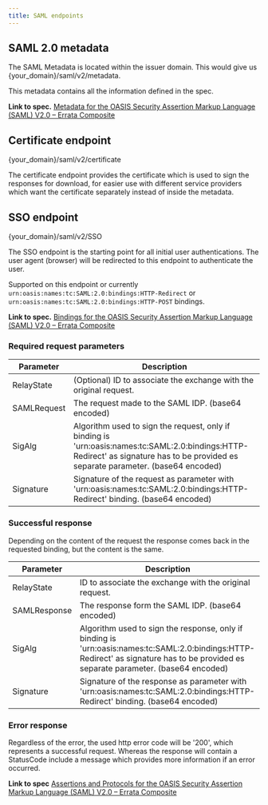 ```yaml
---
title: SAML endpoints
---
```


## SAML 2.0 metadata

The SAML Metadata is located within the issuer domain. This would give us {your_domain}/saml/v2/metadata.

This metadata contains all the information defined in the spec.

**Link to
spec.** [Metadata for the OASIS Security Assertion Markup Language (SAML) V2.0 – Errata Composite](https://www.oasis-open.org/committees/download.php/35391/sstc-saml-metadata-errata-2.0-wd-04-diff.pdf)

## Certificate endpoint

{your_domain}/saml/v2/certificate

The certificate endpoint provides the certificate which is used to sign the responses for download, for easier use with
different service providers which want the certificate separately instead of inside the metadata.

## SSO endpoint

{your_domain}/saml/v2/SSO

The SSO endpoint is the starting point for all initial user authentications. The user agent (browser) will be redirected
to this endpoint to authenticate the user.

Supported on this endpoint or currently `urn:oasis:names:tc:SAML:2.0:bindings:HTTP-Redirect`
or `urn:oasis:names:tc:SAML:2.0:bindings:HTTP-POST` bindings.

**Link to
spec.** [Bindings for the OASIS Security Assertion Markup Language (SAML) V2.0 – Errata Composite](https://www.oasis-open.org/committees/download.php/35387/sstc-saml-bindings-errata-2.0-wd-05-diff.pdf)

### Required request parameters

| Parameter | Description                                                                                                                                                                         |
|---------|-------------------------------------------------------------------------------------------------------------------------------------------------------------------------------------|
| RelayState | (Optional) ID to associate the exchange with the original request.                                                                                                                  |
| SAMLRequest | The request made to the SAML IDP.  (base64 encoded)                                                                                                                                 |
| SigAlg | Algorithm used to sign the request, only if binding is 'urn:oasis:names:tc:SAML:2.0:bindings:HTTP-Redirect' as signature has to be provided es separate parameter. (base64 encoded) |
| Signature | Signature of the request as parameter with 'urn:oasis:names:tc:SAML:2.0:bindings:HTTP-Redirect' binding.  (base64 encoded)                                                          |

### Successful response

Depending on the content of the request the response comes back in the requested binding, but the content is the same.

| Parameter | Description                                                                                                                                                          |
|---------|----------------------------------------------------------------------------------------------------------------------------------------------------------------------|
| RelayState | ID to associate the exchange with the original request.                                                                                                              |
| SAMLResponse | The response form the SAML IDP.  (base64 encoded)                                                                                                                    |
| SigAlg | Algorithm used to sign the response, only if binding is 'urn:oasis:names:tc:SAML:2.0:bindings:HTTP-Redirect' as signature has to be provided es separate parameter.  (base64 encoded)  |
| Signature | Signature of the response as parameter with 'urn:oasis:names:tc:SAML:2.0:bindings:HTTP-Redirect' binding.  (base64 encoded)                                                            |

### Error response

Regardless of the error, the used http error code will be '200', which represents a successful request. Whereas the
response will contain a StatusCode include a message which provides more information if an error occurred.

**Link to
spec** [Assertions and Protocols for the OASIS Security Assertion Markup Language (SAML) V2.0 – Errata Composite](https://www.oasis-open.org/committees/download.php/35711/sstc-saml-core-errata-2.0-wd-06-diff.pdf)